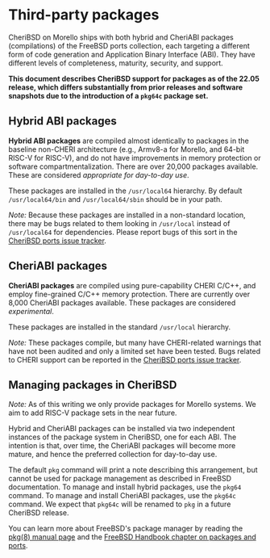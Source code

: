 # Third-party packages

CheriBSD on Morello ships with both hybrid and CheriABI packages
(compilations) of the FreeBSD ports collection, each targeting a different
form of code generation and Application Binary Interface (ABI).
They have different levels of completeness, maturity, security, and support.

**This document describes CheriBSD support for packages as of the 22.05
release, which differs substantially from prior releases and software
snapshots due to the introduction of a `pkg64c` package set.**

## Hybrid ABI packages

**Hybrid ABI packages** are compiled almost identically to packages in the
baseline non-CHERI architecture (e.g., Armv8-a for Morello, and 64-bit
RISC-V for RISC-V), and do not have improvements in memory protection or
software compartmentalization.
There are over 20,000 packages available.
These are considered *appropriate for day-to-day use*.

These packages are installed in the `/usr/local64` hierarchy. By default
`/usr/local64/bin` and `/usr/local64/sbin` should be in your path.

*Note:* Because these packages are installed in a non-standard location,
there may be bugs related to them looking in `/usr/local` instead of
`/usr/local64` for dependencies. Please report bugs of this sort in
the [CheriBSD ports issue tracker](https://github.com/CTSRD-CHERI/cheribsd-ports/issues).

## CheriABI packages

**CheriABI packages** are compiled using pure-capability CHERI C/C++, and
employ fine-grained C/C++ memory protection.
There are currently over 8,000 CheriABI packages available.
These packages are considered *experimental*.

These packages are installed in the standard `/usr/local` hierarchy.

*Note:* These packages compile, but many have CHERI-related warnings that
have not been audited and only a limited set have been tested.  Bugs
related to CHERI support can be reported in the
[CheriBSD ports issue tracker](https://github.com/CTSRD-CHERI/cheribsd-ports/issues).

## Managing packages in CheriBSD

*Note:* As of this writing we only provide packages for Morello systems.
We aim to add RISC-V package sets in the near future.

Hybrid and CheriABI packages can be installed via two independent instances of
the package system in CheriBSD, one for each ABI.
The intention is that, over time, the CheriABI packages will become more
mature, and hence the preferred collection for day-to-day use.

The default `pkg` command will print a note describing this arrangement, but
cannot be used for package management as described in FreeBSD documentation.
To manage and install hybrid packages, use the `pkg64` command.
To manage and install CheriABI packages, use the `pkg64c` command.
We expect that `pkg64c` will be renamed to `pkg` in a future CheriBSD release.

You can learn more about FreeBSD's package manager by reading the [pkg(8)
manual page](https://www.freebsd.org/cgi/man.cgi?pkg(7))
and the [FreeBSD Handbook chapter on packages and
ports](https://docs.freebsd.org/en/books/handbook/ports/).
